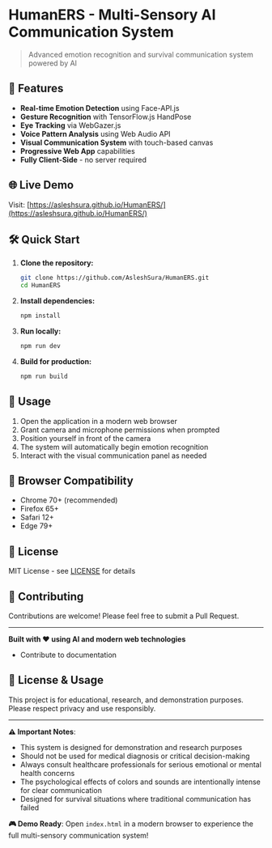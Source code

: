 # HumanERS - Multi-Sensory AI Communication System

> Advanced emotion recognition and survival communication system powered by AI

## 🚀 Features

- **Real-time Emotion Detection** using Face-API.js
- **Gesture Recognition** with TensorFlow.js HandPose
- **Eye Tracking** via WebGazer.js
- **Voice Pattern Analysis** using Web Audio API
- **Visual Communication System** with touch-based canvas
- **Progressive Web App** capabilities
- **Fully Client-Side** - no server required

## 🌐 Live Demo

Visit: [https://asleshsura.github.io/HumanERS/](https://asleshsura.github.io/HumanERS/)

## 🛠️ Quick Start

1. **Clone the repository:**
   ```bash
   git clone https://github.com/AsleshSura/HumanERS.git
   cd HumanERS
   ```

2. **Install dependencies:**
   ```bash
   npm install
   ```

3. **Run locally:**
   ```bash
   npm run dev
   ```

4. **Build for production:**
   ```bash
   npm run build
   ```

## 📱 Usage

1. Open the application in a modern web browser
2. Grant camera and microphone permissions when prompted
3. Position yourself in front of the camera
4. The system will automatically begin emotion recognition
5. Interact with the visual communication panel as needed

## 🔧 Browser Compatibility

- Chrome 70+ (recommended)
- Firefox 65+
- Safari 12+
- Edge 79+

## 📄 License

MIT License - see [LICENSE](LICENSE) for details

## 🤝 Contributing

Contributions are welcome! Please feel free to submit a Pull Request.

---

**Built with ❤️ using AI and modern web technologies**

- Contribute to documentation

## 📄 License & Usage

This project is for educational, research, and demonstration purposes. Please respect privacy and use responsibly.

---

**⚠️ Important Notes**: 
- This system is designed for demonstration and research purposes
- Should not be used for medical diagnosis or critical decision-making
- Always consult healthcare professionals for serious emotional or mental health concerns
- The psychological effects of colors and sounds are intentionally intense for clear communication
- Designed for survival situations where traditional communication has failed

**🎮 Demo Ready**: Open `index.html` in a modern browser to experience the full multi-sensory communication system!
